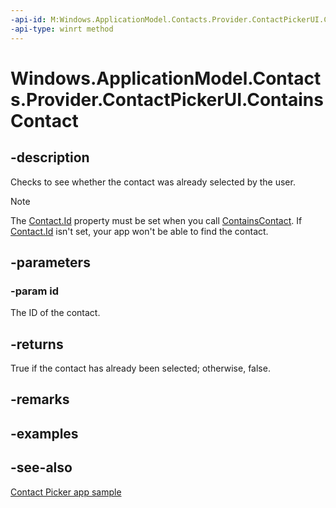 ----api-id: M:Windows.ApplicationModel.Contacts.Provider.ContactPickerUI.ContainsContact(System.String)
-api-type: winrt method
---<!-- Method syntaxpublic bool ContainsContact(System.String id)--># Windows.ApplicationModel.Contacts.Provider.ContactPickerUI.ContainsContact## -descriptionChecks to see whether the contact was already selected by the user.> [!NOTE]> The [Contact.Id](../windows.applicationmodel.contacts/contact_id.md) property must be set when you call [ContainsContact](contactpickerui_containscontact.md). If [Contact.Id](../windows.applicationmodel.contacts/contact_id.md) isn't set, your app won't be able to find the contact.## -parameters### -param idThe ID of the contact.## -returnsTrue if the contact has already been selected; otherwise, false.## -remarks## -examples## -see-also[Contact Picker app sample](http://go.microsoft.com/fwlink/p/?linkid=231575)